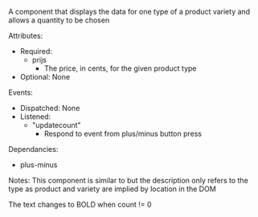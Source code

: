 A component that displays the data for one type of a product variety and allows a quantity to be chosen

Attributes:
- Required: 
    - prijs
        - The price, in cents, for the given product type
- Optional: None

Events:
- Dispatched: None
- Listened:
    - "updatecount"
        - Respond to event from plus/minus button press

Dependancies:
- plus-minus

Notes:
This component is similar to <line-item> but the description only refers to the type
as product and variety are implied by location in the DOM

The text changes to BOLD when count != 0
